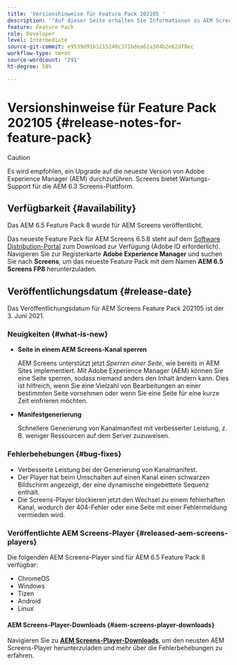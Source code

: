 ```yaml
---
title: 'Versionshinweise für Feature Pack 202105 '
description: '"Auf dieser Seite erhalten Sie Informationen zu AEM Screens Feature Pack 202105, das am 1. Juni 2021 veröffentlicht wurde."'
feature: Feature Pack
role: Developer
level: Intermediate
source-git-commit: e9539d91b1215240c371bdea62a304b2e62df8ec
workflow-type: tm+mt
source-wordcount: '291'
ht-degree: 58%

---
```


# Versionshinweise für Feature Pack 202105 {#release-notes-for-feature-pack}

>[!CAUTION]
>Es wird empfohlen, ein Upgrade auf die neueste Version von Adobe Experience Manager (AEM) durchzuführen. Screens bietet Wartungs-Support für die AEM 6.3 Screens-Plattform.

## Verfügbarkeit {#availability}

Das AEM 6.5 Feature Pack 8 wurde für AEM Screens veröffentlicht.

Das neueste Feature Pack für AEM Screens 6.5.8 steht auf dem [Software Distribution-Portal](https://experience.adobe.com/#/downloads/content/software-distribution/en/aem.html) zum Download zur Verfügung (Adobe ID erforderlich). Navigieren Sie zur Registerkarte **Adobe Experience Manager** und suchen Sie nach **Screens**, um das neueste Feature Pack mit dem Namen **AEM 6.5 Screens FP8** herunterzuladen.

## Veröffentlichungsdatum {#release-date}

Das Veröffentlichungsdatum für AEM Screens Feature Pack 202105 ist der 3. Juni 2021.

### Neuigkeiten {#what-is-new}

* **Seite in einem AEM Screens-Kanal sperren**

   AEM Screens unterstützt jetzt *Sperren einer Seite*, wie bereits in AEM Sites implementiert. Mit Adobe Experience Manager (AEM) können Sie eine Seite sperren, sodass niemand anders den Inhalt ändern kann. Dies ist hilfreich, wenn Sie eine Vielzahl von Bearbeitungen an einer bestimmten Seite vornehmen oder wenn Sie eine Seite für eine kurze Zeit einfrieren möchten.

* **Manifestgenerierung**

   Schnellere Generierung von Kanalmanifest mit verbesserter Leistung, z. B. weniger Ressourcen auf dem Server zuzuweisen.


### Fehlerbehebungen {#bug-fixes}

* Verbesserte Leistung bei der Generierung von Kanalmanifest.
* Der Player hat beim Umschalten auf einen Kanal einen schwarzen Bildschirm angezeigt, der eine dynamische eingebettete Sequenz enthält.
* Die Screens-Player blockieren jetzt den Wechsel zu einem fehlerhaften Kanal, wodurch der 404-Fehler oder eine Seite mit einer Fehlermeldung vermieden wird.

### Veröffentlichte AEM Screens-Player {#released-aem-screens-players}

Die folgenden AEM Screens-Player sind für AEM 6.5 Feature Pack 8 verfügbar:

* ChromeOS
* Windows
* Tizen
* Android
* Linux

#### AEM Screens-Player-Downloads {#aem-screens-player-downloads}

Navigieren Sie zu **[AEM Screens-Player-Downloads](https://download.macromedia.com/screens/index.html)**, um den neusten AEM Screens-Player herunterzuladen und mehr über die Fehlerbehebungen zu erfahren.
